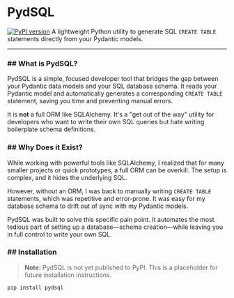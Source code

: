 # PydSQL

[![PyPI version](https://badge.fury.io/py/pydsql.svg)](https://badge.fury.io/py/pydsql) A lightweight Python utility to generate SQL `CREATE TABLE` statements directly from your Pydantic models.

---

### ## What is PydSQL?

PydSQL is a simple, focused developer tool that bridges the gap between your Pydantic data models and your SQL database schema. It reads your Pydantic model and automatically generates a corresponding `CREATE TABLE` statement, saving you time and preventing manual errors.

It is **not** a full ORM like SQLAlchemy. It's a "get out of the way" utility for developers who want to write their own SQL queries but hate writing boilerplate schema definitions.

### ## Why Does it Exist?

While working with powerful tools like SQLAlchemy, I realized that for many smaller projects or quick prototypes, a full ORM can be overkill. The setup is complex, and it hides the underlying SQL.

However, without an ORM, I was back to manually writing `CREATE TABLE` statements, which was repetitive and error-prone. It was easy for my database schema to drift out of sync with my Pydantic models.

PydSQL was built to solve this specific pain point. It automates the most tedious part of setting up a database—schema creation—while leaving you in full control to write your own SQL.

### ## Installation

> **Note:** PydSQL is not yet published to PyPI. This is a placeholder for future installation instructions.

```bash
pip install pydsql